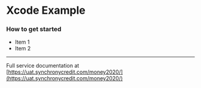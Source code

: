 # Xcode Example


### How to get started

* Item 1
* Item 2

---

Full service documentation at [https://uat.synchronycredit.com/money2020/](https://uat.synchronycredit.com/money2020/)
